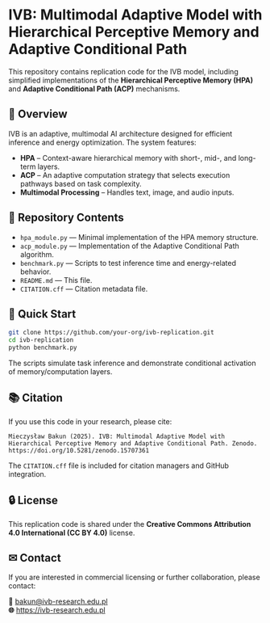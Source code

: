 # IVB: Multimodal Adaptive Model with Hierarchical Perceptive Memory and Adaptive Conditional Path

This repository contains replication code for the IVB model, including simplified implementations of the **Hierarchical Perceptive Memory (HPA)** and **Adaptive Conditional Path (ACP)** mechanisms.

## 🧠 Overview

IVB is an adaptive, multimodal AI architecture designed for efficient inference and energy optimization. The system features:
- **HPA** – Context-aware hierarchical memory with short-, mid-, and long-term layers.
- **ACP** – An adaptive computation strategy that selects execution pathways based on task complexity.
- **Multimodal Processing** – Handles text, image, and audio inputs.

## 📁 Repository Contents

- `hpa_module.py` — Minimal implementation of the HPA memory structure.
- `acp_module.py` — Implementation of the Adaptive Conditional Path algorithm.
- `benchmark.py` — Scripts to test inference time and energy-related behavior.
- `README.md` — This file.
- `CITATION.cff` — Citation metadata file.

## 🚀 Quick Start

```bash
git clone https://github.com/your-org/ivb-replication.git
cd ivb-replication
python benchmark.py
```

The scripts simulate task inference and demonstrate conditional activation of memory/computation layers.

## 📚 Citation

If you use this code in your research, please cite:

```
Mieczysław Bakun (2025). IVB: Multimodal Adaptive Model with Hierarchical Perceptive Memory and Adaptive Conditional Path. Zenodo. https://doi.org/10.5281/zenodo.15707361
```

The `CITATION.cff` file is included for citation managers and GitHub integration.

## 🔒 License

This replication code is shared under the **Creative Commons Attribution 4.0 International (CC BY 4.0)** license.

## ✉ Contact

If you are interested in commercial licensing or further collaboration, please contact:

**📧** bakun@ivb-research.edu.pl  
**🌐** https://ivb-research.edu.pl
